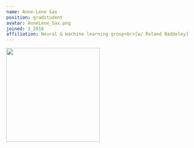 ```yaml
---
name: Anne-Lene Sax
position: gradstudent
avatar: AnneLene_Sax.png
joined: 3_2018
affiliation: Neural & machine learning group<br>[w/ Roland Baddeley]
---
```


<img width="250" src="{{site.baseurl}}/images/people/{{page.avatar}}" data-action="zoom">
